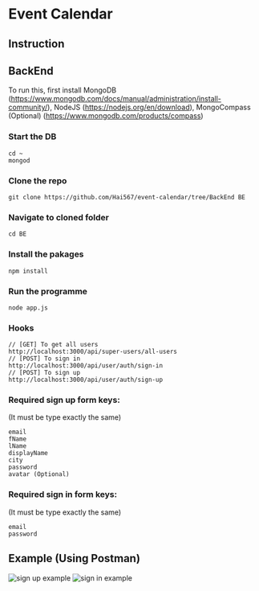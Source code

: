 # Event Calendar

## Instruction

## BackEnd

To run this, first install MongoDB (https://www.mongodb.com/docs/manual/administration/install-community/), NodeJS (https://nodejs.org/en/download), MongoCompass (Optional) (https://www.mongodb.com/products/compass)

### Start the DB

```
cd ~
mongod
```

### Clone the repo

```
git clone https://github.com/Hai567/event-calendar/tree/BackEnd BE
```

### Navigate to cloned folder

```
cd BE
```

### Install the pakages

```
npm install
```

### Run the programme

```
node app.js
```

### Hooks

```
// [GET] To get all users
http://localhost:3000/api/super-users/all-users
// [POST] To sign in
http://localhost:3000/api/user/auth/sign-in
// [POST] To sign up
http://localhost:3000/api/user/auth/sign-up
```

### Required sign up form keys:

(It must be type exactly the same)

```
email
fName
lName
displayName
city
password
avatar (Optional)
```

### Required sign in form keys:

(It must be type exactly the same)

```
email
password
```

## Example (Using Postman)

![sign up example](https://github.com/Hai567/event-calendar/tree/BackEnd)
![sign in example](https://github.com/Hai567/event-calendar/tree/BackEnd)
